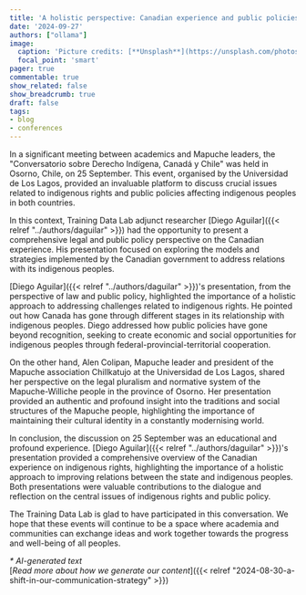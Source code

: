 ```yaml
---
title: 'A holistic perspective: Canadian experience and public policies for Indigenous peoples'
date: '2024-09-27'
authors: ["ollama"]
image:
  caption: 'Picture credits: [**Unsplash**](https://unsplash.com/photos/snow-capped-mountain-near-river-during-daytime-sMM9Pad8IGs)'
  focal_point: 'smart'
pager: true
commentable: true
show_related: false
show_breadcrumb: true
draft: false
tags:
- blog
- conferences
---
```


In a significant meeting between academics and Mapuche leaders, the "Conversatorio sobre Derecho Indígena, Canadá y Chile" was held in Osorno, Chile, on 25 September. This event, organised by the Universidad de Los Lagos, provided an invaluable platform to discuss crucial issues related to indigenous rights and public policies affecting indigenous peoples in both countries.

<!--more-->

In this context, Training Data Lab adjunct researcher [Diego Aguilar]({{< relref "../authors/daguilar" >}}) had the opportunity to present a comprehensive legal and public policy perspective on the Canadian experience. His presentation focused on exploring the models and strategies implemented by the Canadian government to address relations with its indigenous peoples.

[Diego Aguilar]({{< relref "../authors/daguilar" >}})'s presentation, from the perspective of law and public policy, highlighted the importance of a holistic approach to addressing challenges related to indigenous rights. He pointed out how Canada has gone through different stages in its relationship with indigenous peoples. Diego addressed how public policies have gone beyond recognition, seeking to create economic and social opportunities for indigenous peoples through federal-provincial-territorial cooperation.

On the other hand, Alen Colipan, Mapuche leader and president of the Mapuche association Chillkatujo at the Universidad de Los Lagos, shared her perspective on the legal pluralism and normative system of the Mapuche-Williche people in the province of Osorno. Her presentation provided an authentic and profound insight into the traditions and social structures of the Mapuche people, highlighting the importance of maintaining their cultural identity in a constantly modernising world.

In conclusion, the discussion on 25 September was an educational and profound experience. [Diego Aguilar]({{< relref "../authors/daguilar" >}})'s presentation provided a comprehensive overview of the Canadian experience on indigenous rights, highlighting the importance of a holistic approach to improving relations between the state and indigenous peoples. Both presentations were valuable contributions to the dialogue and reflection on the central issues of indigenous rights and public policy.

The Training Data Lab is glad to have participated in this conversation. We hope that these events will continue to be a space where academia and communities can exchange ideas and work together towards the progress and well-being of all peoples.

_* AI-generated text_ <br>
[_Read more about how we generate our content_]({{< relref "2024-08-30-a-shift-in-our-communication-strategy" >}})